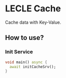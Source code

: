 # LECLE Cache

Cache data with Key-Value.

## How to use?

### Init Service

```dart
void main() async {
  await initCacheSrv();
}
```
